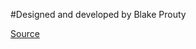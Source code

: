 #Designed and developed by Blake Prouty

[Source](https://github.com/Prouty89/Portfolio-blake/tree/source-code)
